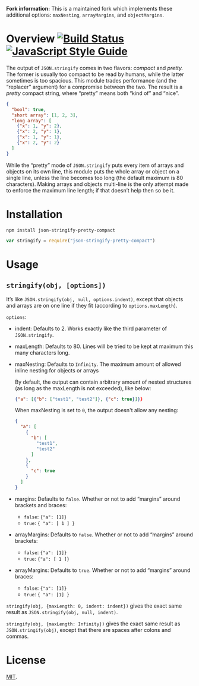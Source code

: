 **Fork information:** This is a maintained fork which implements these additional options: `maxNesting`, `arrayMargins`, and `objectMargins`.


Overview [![Build Status](https://travis-ci.org/lydell/json-stringify-pretty-compact.svg?branch=master)](https://travis-ci.org/lydell/json-stringify-pretty-compact) [![JavaScript Style Guide](https://img.shields.io/badge/code%20style-standard-brightgreen.svg)](http://standardjs.com/)
========

The output of `JSON.stringify` comes in two flavors: _compact_ and _pretty._ The
former is usually too compact to be read by humans, while the latter sometimes
is too spacious. This module trades performance (and the “replacer” argument)
for a compromise between the two. The result is a _pretty_ compact string, where
“pretty” means both “kind of” and “nice”.

```json
{
  "bool": true,
  "short array": [1, 2, 3],
  "long array": [
    {"x": 1, "y": 2},
    {"x": 2, "y": 1},
    {"x": 1, "y": 1},
    {"x": 2, "y": 2}
  ]
}
```

While the “pretty” mode of `JSON.stringify` puts every item of arrays and
objects on its own line, this module puts the whole array or object on a single
line, unless the line becomes too long (the default maximum is 80 characters).
Making arrays and objects multi-line is the only attempt made to enforce the
maximum line length; if that doesn’t help then so be it.


Installation
============

`npm install json-stringify-pretty-compact`

```js
var stringify = require("json-stringify-pretty-compact")
```


Usage
=====

`stringify(obj, [options])`
---------------------------

It’s like `JSON.stringify(obj, null, options.indent)`, except that objects and
arrays are on one line if they fit (according to `options.maxLength`).

`options`:

- indent: Defaults to 2. Works exactly like the third parameter of
  `JSON.stringify`.
- maxLength: Defaults to 80. Lines will be tried to be kept at maximum this many
  characters long.
- maxNesting: Defaults to `Infinity`. The maximum amount of allowed inline nesting for objects or arrays

    By default, the output can contain arbitrary amount of nested structures (as long as
    the maxLength is not exceeded), like below:

    ```json
    {"a": [{"b": ["test1", "test2"]}, {"c": true}]}}
    ```

    When maxNesting is set to `0`, the output doesn't allow any nesting:
    ```json
    {
      "a": [
        {
          "b": [
            "test1",
            "test2"
          ]
        },
        {
          "c": true
        }
      ]
    }
    ```

- margins: Defaults to `false`. Whether or not to add “margins” around brackets
  and braces:
  - `false`: `{"a": [1]}`
  - `true`: `{ "a": [ 1 ] }`
- arrayMargins: Defaults to `false`. Whether or not to add “margins” around brackets:
  - `false`: `{"a": [1]}`
  - `true`: `{"a": [ 1 ]}`
- arrayMargins: Defaults to `true`. Whether or not to add “margins” around braces:
  - `false`: `{"a": [1]}`
  - `true`: `{ "a": [1] }`

`stringify(obj, {maxLength: 0, indent: indent})` gives the exact same result as
`JSON.stringify(obj, null, indent)`.

`stringify(obj, {maxLength: Infinity})` gives the exact same result as
`JSON.stringify(obj)`, except that there are spaces after colons and commas.


License
=======

[MIT](LICENSE).

